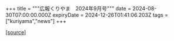 +++
title = """広報くりやま　2024年9月号"""
date = 2024-08-30T07:00:00.000Z
expiryDate = 2024-12-26T01:41:06.203Z
tags = ["kuriyama","news"]
+++


[[source]](https://www.town.kuriyama.hokkaido.jp/site/koho/28572.html)
